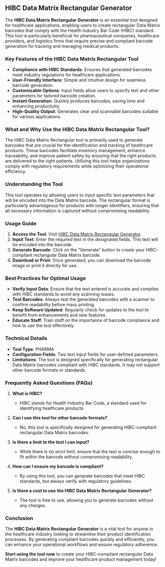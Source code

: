 ## HIBC Data Matrix Rectangular Generator

The **HIBC Data Matrix Rectangular Generator** is an essential tool designed for healthcare applications, enabling users to create rectangular Data Matrix barcodes that comply with the Health Industry Bar Code (HIBC) standard. This tool is particularly beneficial for pharmaceutical companies, healthcare providers, and logistics firms that require precise and compliant barcode generation for tracking and managing medical products.

### Key Features of the HIBC Data Matrix Rectangular Tool

- **Compliance with HIBC Standards**: Ensures that generated barcodes meet industry regulations for healthcare applications.
- **User-Friendly Interface**: Simple and intuitive design for seamless barcode generation.
- **Customizable Options**: Input fields allow users to specify text and other parameters for tailored barcode creation.
- **Instant Generation**: Quickly produces barcodes, saving time and enhancing productivity.
- **High-Quality Output**: Generates clear and scannable barcodes suitable for various applications.

### What and Why Use the HIBC Data Matrix Rectangular Tool?

The HIBC Data Matrix Rectangular tool is primarily used to generate barcodes that are crucial for the identification and tracking of healthcare products. These barcodes facilitate inventory management, enhance traceability, and improve patient safety by ensuring that the right products are delivered to the right patients. Utilizing this tool helps organizations comply with regulatory requirements while optimizing their operational efficiency.

### Understanding the Tool

This tool operates by allowing users to input specific text parameters that will be encoded into the Data Matrix barcode. The rectangular format is particularly advantageous for products with longer identifiers, ensuring that all necessary information is captured without compromising readability.

### Usage Guide

1. **Access the Tool**: Visit [HIBC Data Matrix Rectangular Generator](https://www.inayam.co/barcode/hibcdatamatrixrectangular).
2. **Input Text**: Enter the required text in the designated fields. This text will be encoded into the barcode.
3. **Generate Barcode**: Click on the "Generate" button to create your HIBC-compliant rectangular Data Matrix barcode.
4. **Download or Print**: Once generated, you can download the barcode image or print it directly for use.

### Best Practices for Optimal Usage

- **Verify Input Data**: Ensure that the text entered is accurate and complies with HIBC standards to avoid any scanning issues.
- **Test Barcodes**: Always test the generated barcodes with a scanner to confirm readability before mass printing.
- **Keep Software Updated**: Regularly check for updates to the tool to benefit from enhancements and new features.
- **Educate Staff**: Train staff on the importance of barcode compliance and how to use the tool effectively.

### Technical Details

- **Tool Type**: PHARMA
- **Configuration Fields**: Two text input fields for user-defined parameters.
- **Limitations**: The tool is designed specifically for generating rectangular Data Matrix barcodes compliant with HIBC standards. It may not support other barcode formats or standards.

### Frequently Asked Questions (FAQs)

1. **What is HIBC?**
   - HIBC stands for Health Industry Bar Code, a standard used for identifying healthcare products.

2. **Can I use this tool for other barcode formats?**
   - No, this tool is specifically designed for generating HIBC-compliant rectangular Data Matrix barcodes.

3. **Is there a limit to the text I can input?**
   - While there is no strict limit, ensure that the text is concise enough to fit within the barcode without compromising readability.

4. **How can I ensure my barcode is compliant?**
   - By using this tool, you can generate barcodes that meet HIBC standards, but always verify with regulatory guidelines.

5. **Is there a cost to use the HIBC Data Matrix Rectangular Generator?**
   - The tool is free to use, allowing you to generate barcodes without any charges.

### Conclusion

The **HIBC Data Matrix Rectangular Generator** is a vital tool for anyone in the healthcare industry looking to streamline their product identification processes. By generating compliant barcodes quickly and efficiently, you can enhance your operational workflows and ensure regulatory adherence. 

**Start using the tool now** to create your HIBC-compliant rectangular Data Matrix barcodes and improve your healthcare product management today!